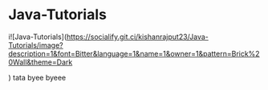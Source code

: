 # Java-Tutorials

i![Java-Tutorials](https://socialify.git.ci/kishanrajput23/Java-Tutorials/image?description=1&font=Bitter&language=1&name=1&owner=1&pattern=Brick%20Wall&theme=Dark

) tata byee byeee
